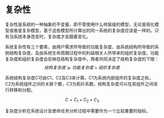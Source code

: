 # 复杂性

复杂性是系统的一种抽象的不变量，即不管使用什么样层级的模型，无论是简化模型或者是复杂模型，基于这些模型所计算出的同一系统的复杂度应该是一样的。只有当系统本身改变时，复杂度才会跟着变化。

系统复杂性有三个要素，由用户需求所导致的功能复杂度，由系统结构所导致的系统结构复杂度，及由系统生命周期过程中的利益相关人所带来的组织复杂度。功能复杂度和组织复杂度会反映在结构复杂度中，两者共同决定了结构复杂度的下限：
$$
结构复杂度 ⩾ 功能复杂度 + 组织复杂度
$$

系统结构复杂度C可由C1，C2及C3来计算。C1为系统内部组件的复杂度之和，C2为系统组件之间的关联个数，C3为拓扑系数。结构复杂度可以在其组件之间进行转移和分配。

$$
C =  C_1 + C_2 × C_3
$$

复杂度分析在系统设计及使命任务分析过程中需要作为一个比较重要的指标。